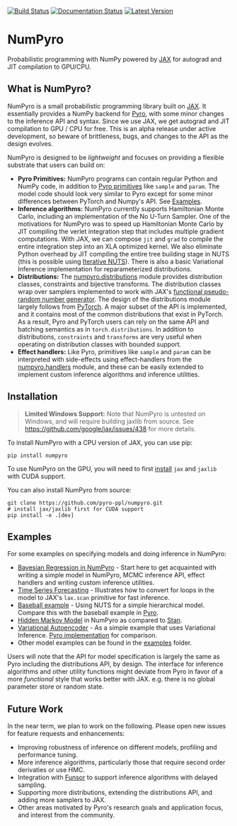 [![Build Status](https://travis-ci.com/pyro-ppl/numpyro.svg?branch=master)](https://travis-ci.com/pyro-ppl/numpyro)
[![Documentation Status](https://readthedocs.org/projects/numpyro/badge/?version=latest)](https://numpyro.readthedocs.io/en/latest/?badge=latest)
[![Latest Version](https://badge.fury.io/py/numpyro.svg)](https://pypi.python.org/pypi/numpyro)
# NumPyro

Probabilistic programming with NumPy powered by [JAX](https://github.com/google/jax) for autograd and JIT compilation to GPU/CPU.

## What is NumPyro?

NumPyro is a small probabilistic programming library built on [JAX](https://github.com/google/jax). It essentially provides a NumPy backend for [Pyro](https://github.com/pyro-ppl/pyro), with some minor changes to the inference API and syntax. Since we use JAX, we get autograd and JIT compilation to GPU / CPU for free. This is an alpha release under active development, so beware of brittleness, bugs, and changes to the API as the design evolves.

NumPyro is designed to be *lightweight* and focuses on providing a flexible substrate that users can build on:

 - **Pyro Primitives:** NumPyro programs can contain regular Python and NumPy code, in addition to [Pyro primitives](http://pyro.ai/examples/intro_part_i.html) like `sample` and `param`. The model code should look very similar to Pyro except for some minor differences between PyTorch and Numpy's API. See [Examples](https://github.com/pyro-ppl/numpyro/#Examples).
 - **Inference algorithms:** NumPyro currently supports Hamiltonian Monte Carlo, including an implementation of the No U-Turn Sampler. One of the motivations for NumPyro was to speed up Hamiltonian Monte Carlo by JIT compiling the verlet integration step that includes multiple gradient computations. With JAX, we can compose `jit` and `grad` to compile the entire integration step into an XLA optimized kernel. We also eliminate Python overhead by JIT compiling the entire tree building stage in NUTS (this is possible using [Iterative NUTS](https://github.com/pyro-ppl/numpyro/wiki/Iterative-NUTS)). There is also a basic Variational Inference implementation for reparameterized distributions.
 - **Distributions:** The [numpyro.distributions](https://numpyro.readthedocs.io/en/latest/distributions.html) module provides distribution classes, constraints and bijective transforms. The distribution classes wrap over samplers implemented to work with JAX's [functional pseudo-random number generator](https://github.com/google/jax#random-numbers-are-different). The design of the distributions module largely follows from [PyTorch](https://pytorch.org/docs/stable/distributions.html). A major subset of the API is implemented, and it contains most of the common distributions that exist in PyTorch. As a result, Pyro and PyTorch users can rely on the same API and batching semantics as in `torch.distributions`. In addition to distributions, `constraints` and `transforms` are very useful when operating on distribution classes with bounded support.
 - **Effect handlers:** Like Pyro, primitives like `sample` and `param` can be interpreted with side-effects using effect-handlers from the [numpyro.handlers](https://numpyro.readthedocs.io/en/latest/handlers.html) module, and these can be easily extended to implement custom inference algorithms and inference utilities.


## Installation

> **Limited Windows Support:** Note that NumPyro is untested on Windows, and will require building jaxlib from source. See https://github.com/google/jax/issues/438 for more details. 

To install NumPyro with a CPU version of JAX, you can use pip:

```
pip install numpyro
```

To use NumPyro on the GPU, you will need to first [install](https://github.com/google/jax#installation) `jax` and `jaxlib` with CUDA support.

You can also install NumPyro from source:

```
git clone https://github.com/pyro-ppl/numpyro.git
# install jax/jaxlib first for CUDA support
pip install -e .[dev]
```

## Examples


For some examples on specifying models and doing inference in NumPyro:

 - [Bayesian Regression in NumPyro](https://nbviewer.jupyter.org/github/pyro-ppl/numpyro/blob/master/notebooks/bayesian_regression.ipynb) - Start here to get acquainted with writing a simple model in NumPyro, MCMC inference API, effect handlers and writing custom inference utilities.
 - [Time Series Forecasting](https://nbviewer.jupyter.org/github/pyro-ppl/numpyro/blob/master/notebooks/time_series_forecasting.ipynb) - Illustrates how to convert for loops in the model to JAX's `lax.scan` primitive for fast inference.
 - [Baseball example](https://github.com/pyro-ppl/numpyro/blob/master/examples/baseball.py) - Using NUTS for a simple hierarchical model. Compare this with the baseball example in [Pyro](https://github.com/pyro-ppl/pyro/blob/dev/examples/baseball.py).
 - [Hidden Markov Model](https://github.com/pyro-ppl/numpyro/blob/master/examples/hmm.py) in NumPyro as compared to [Stan](https://mc-stan.org/docs/2_19/stan-users-guide/hmms-section.html).
 - [Variational Autoencoder](https://github.com/pyro-ppl/numpyro/blob/master/examples/vae.py) - As a simple example that uses Variational Inference. [Pyro implementation](https://github.com/pyro-ppl/pyro/blob/dev/examples/vae/vae.py) for comparison.
 - Other model examples can be found in the [examples](https://github.com/pyro-ppl/numpyro/tree/master/examples) folder.

Users will note that the API for model specification is largely the same as Pyro including the distributions API, by design. The interface for inference algorithms and other utility functions might deviate from Pyro in favor of a more *functional* style that works better with JAX. e.g. there is no global parameter store or random state.

## Future Work

In the near term, we plan to work on the following. Please open new issues for feature requests and enhancements:

 - Improving robustness of inference on different models, profiling and performance tuning.
 - More inference algorithms, particularly those that require second order derivaties or use HMC.
 - Integration with [Funsor](https://github.com/pyro-ppl/funsor) to support inference algorithms with delayed sampling.
 - Supporting more distributions, extending the distributions API, and adding more samplers to JAX.
 - Other areas motivated by Pyro's research goals and application focus, and interest from the community.
